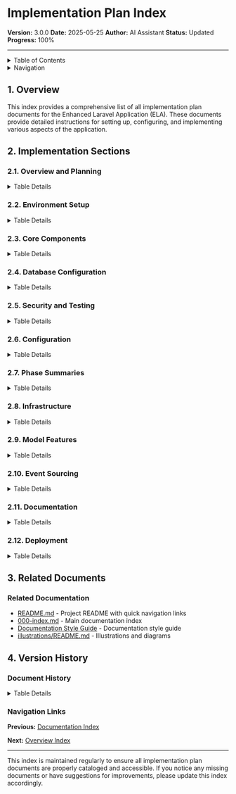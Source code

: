# Implementation Plan Index

**Version:** 3.0.0
**Date:** 2025-05-25
**Author:** AI Assistant
**Status:** Updated
**Progress:** 100%

---

<details>
<summary>Table of Contents</summary>

- [1. Overview](#1-overview)
- [2. Implementation Sections](#2-implementation-sections)
  - [2.1. Overview and Planning](#21-overview-and-planning)
  - [2.2. Environment Setup](#22-environment-setup)
  - [2.3. Core Components](#23-core-components)
  - [2.4. Database Configuration](#24-database-configuration)
  - [2.5. Security and Testing](#25-security-and-testing)
  - [2.6. Configuration](#26-configuration)
  - [2.7. Phase Summaries](#27-phase-summaries)
  - [2.8. Infrastructure](#28-infrastructure)
  - [2.9. Model Features](#29-model-features)
  - [2.10. Event Sourcing](#210-event-sourcing)
  - [2.11. Documentation](#211-documentation)
  - [2.12. Deployment](#212-deployment)
- [3. Related Documents](#3-related-documents)
- [4. Version History](#4-version-history)

</details>

<details>
<summary>Navigation</summary>

**Main:**
[Home](../000-readme.md) |
[Documentation Index](../000-index.md) |
[Style Guide](../200-reference-documents/020-documentation-style-guide.md)

**You are here:**
[Home](../000-readme.md) >
[Documentation Index](../000-index.md) >
**Implementation Plan Index**

</details>

## 1. Overview

This index provides a comprehensive list of all implementation plan documents for the Enhanced Laravel Application (ELA). These documents provide detailed instructions for setting up, configuring, and implementing various aspects of the application.

## 2. Implementation Sections

### 2.1. Overview and Planning

<details>
<summary>Table Details</summary>

| Section | Description |
| --- | --- |
| [Overview](./010-overview/000-index.md) | Overview of the implementation plan, timeline, and documentation updates |

</details>

### 2.2. Environment Setup

<details>
<summary>Table Details</summary>

| Section | Description |
| --- | --- |
| [Environment Setup](./020-environment-setup/000-index.md) | Development environment setup and Laravel installation |

</details>

### 2.3. Core Components

<details>
<summary>Table Details</summary>

| Section | Description |
| --- | --- |
| [Core Components](./030-core-components/000-index.md) | Package installation, Spatie Settings, CQRS, Filament, API, and frontend setup |

</details>

### 2.4. Database Configuration

<details>
<summary>Table Details</summary>

| Section | Description |
| --- | --- |
| [Database Configuration](./040-database/000-index.md) | Database setup, in-memory database, and migrations |

</details>

### 2.5. Security and Testing

<details>
<summary>Table Details</summary>

| Section | Description |
| --- | --- |
| [Security and Testing](./050-security-testing/000-index.md) | Security setup, testing setup, logging, and security configuration |

</details>

### 2.6. Configuration

<details>
<summary>Table Details</summary>

| Section | Description |
| --- | --- |
| [Configuration](./060-configuration/000-index.md) | App service provider, final configuration, testing configuration, code quality tools, and Sanctum setup |

</details>

### 2.7. Phase Summaries

<details>
<summary>Table Details</summary>

| Section | Description |
| --- | --- |
| [Phase Summaries](./070-phase-summaries/000-index.md) | Phase 0 summary and configuration files |

</details>

### 2.8. Infrastructure

<details>
<summary>Table Details</summary>

| Section | Description |
| --- | --- |
| [Infrastructure](./080-infrastructure/000-index.md) | GitHub workflows and other infrastructure components |

</details>

### 2.9. Model Features

<details>
<summary>Table Details</summary>

| Section | Description |
| --- | --- |
| [Model Features](./090-model-features/000-index.md) | SoftDeletes, user tracking, model status, and status implementation |

</details>

### 2.10. Event Sourcing

<details>
<summary>Table Details</summary>

| Section | Description |
| --- | --- |
| [Event Sourcing](./100-event-sourcing/000-index.md) | Complete event sourcing implementation documentation |

</details>

### 2.11. Documentation

<details>
<summary>Table Details</summary>

| Section | Description |
| --- | --- |
| [Documentation](./110-documentation/000-index.md) | Documentation evaluation, enhanced diagrams, and version compatibility |

</details>

### 2.12. Deployment

<details>
<summary>Table Details</summary>

| Section | Description |
| --- | --- |
| [Deployment](./120-deployment/000-index.md) | Deployment guides, troubleshooting, and real-world examples |

</details>

## 3. Related Documents

### Related Documentation

- [README.md](../000-readme.md) - Project README with quick navigation links
- [000-index.md](../000-index.md) - Main documentation index
- [Documentation Style Guide](../200-reference-documents/020-documentation-style-guide.md) - Documentation style guide
- [illustrations/README.md](../illustrations/README.md) - Illustrations and diagrams

## 4. Version History

### Document History

<details>
<summary>Table Details</summary>

| Version | Date | Changes | Author |
| --- | --- | --- | --- |
| 3.0.0 | 2025-05-25 | Restructured documentation with new organization and naming conventions | AI Assistant |
| 2.1.0 | 2025-05-25 | Added user-selectable light/dark mode with high contrast | AI Assistant |
| 2.0.0 | 2025-05-20 | Updated formatting for high contrast and accessibility, added navigation and version history | AI Assistant |
| 1.5.0 | 2023-11-13 | Added new implementation plan documents | AI Assistant |
| 1.0.0 | 2023-10-15 | Initial version | AI Assistant |
</details>

### Navigation Links

**Previous:** [Documentation Index](../000-index.md)

**Next:** [Overview Index](./010-overview/000-index.md)

---

This index is maintained regularly to ensure all implementation plan documents are properly cataloged and accessible. If you notice any missing documents or have suggestions for improvements, please update this index accordingly.
